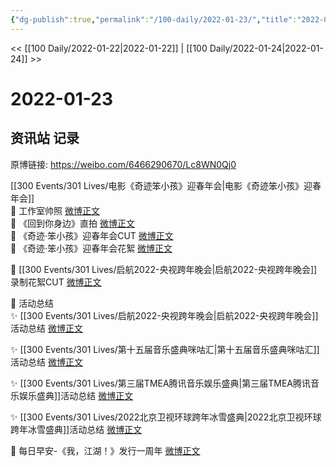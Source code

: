 ```yaml
---
{"dg-publish":true,"permalink":"/100-daily/2022-01-23/","title":"2022-01-23"}
---
```



<< [[100 Daily/2022-01-22\|2022-01-22]] | [[100 Daily/2022-01-24\|2022-01-24]] >>

# 2022-01-23

## 资讯站 记录

原博链接: https://weibo.com/6466290670/Lc8WN0Qj0

[[300 Events/301 Lives/电影《奇迹笨小孩》迎春年会\|电影《奇迹笨小孩》迎春年会]]  
💫 工作室帅照 [微博正文](https://m.weibo.cn/6466290670/4728783019973133)  
💫 《回到你身边》直拍 [微博正文](https://m.weibo.cn/6466290670/4728772152001392)  
💫 《奇迹·笨小孩》迎春年会CUT [微博正文](https://m.weibo.cn/6466290670/4728937311374652)  
💫 《奇迹·笨小孩》迎春年会花絮 [微博正文](https://m.weibo.cn/6466290670/4728771406729272)

💫 [[300 Events/301 Lives/启航2022-央视跨年晚会\|启航2022-央视跨年晚会]]录制花絮CUT [微博正文](https://m.weibo.cn/6466290670/4728813131663497)

💫 活动总结  
✨ [[300 Events/301 Lives/启航2022-央视跨年晚会\|启航2022-央视跨年晚会]]活动总结 [微博正文](https://m.weibo.cn/6466290670/4728820336954726)

✨ [[300 Events/301 Lives/第十五届音乐盛典咪咕汇\|第十五届音乐盛典咪咕汇]]活动总结 [微博正文](https://m.weibo.cn/6466290670/4728816779397703)

✨ [[300 Events/301 Lives/第三届TMEA腾讯音乐娱乐盛典\|第三届TMEA腾讯音乐娱乐盛典]]活动总结 [微博正文](https://m.weibo.cn/6466290670/4728730259556463)

✨ [[300 Events/301 Lives/2022北京卫视环球跨年冰雪盛典\|2022北京卫视环球跨年冰雪盛典]]活动总结 [微博正文](https://m.weibo.cn/6466290670/4728913656023046)

💫 每日早安-《我，江湖！》发行一周年 [微博正文](https://m.weibo.cn/6466290670/4728716716411678)
